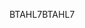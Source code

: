 <span data-ttu-id="75bb5-101">BTAHL7</span><span class="sxs-lookup"><span data-stu-id="75bb5-101">BTAHL7</span></span>